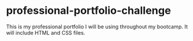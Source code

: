 # professional-portfolio-challenge
This is my professional portfolio I will be using throughout my bootcamp. It will include HTML and CSS files.
